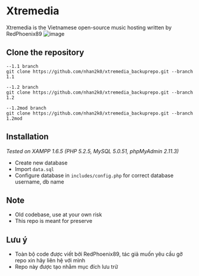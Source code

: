 # Xtremedia
Xtremedia is the Vietnamese open-source music hosting written by RedPhoenix89
![image](https://user-images.githubusercontent.com/42825138/130751507-8c529cec-40db-4949-8626-346cd0c51b0a.png)
## Clone the repository
```
--1.1 branch
git clone https://github.com/nhan2k0/xtremedia_backuprepo.git --branch 1.1

--1.2 branch
git clone https://github.com/nhan2k0/xtremedia_backuprepo.git --branch 1.2

--1.2mod branch
git clone https://github.com/nhan2k0/xtremedia_backuprepo.git --branch 1.2mod
```
## Installation
*Tested on XAMPP 1.6.5 (PHP 5.2.5, MySQL 5.0.51, phpMyAdmin 2.11.3)*
- Create new database
- Import `data.sql`
- Configure database in `includes/config.php` for correct database username, db name

## Note
- Old codebase, use at your own risk
- This repo is meant for preserve

## Lưu ý
- Toàn bộ code được viết bởi RedPhoenix89, tác giả muốn yêu cầu gỡ repo xin hãy liên hệ với mình
- Repo này được tạo nhằm mục đích lưu trữ
